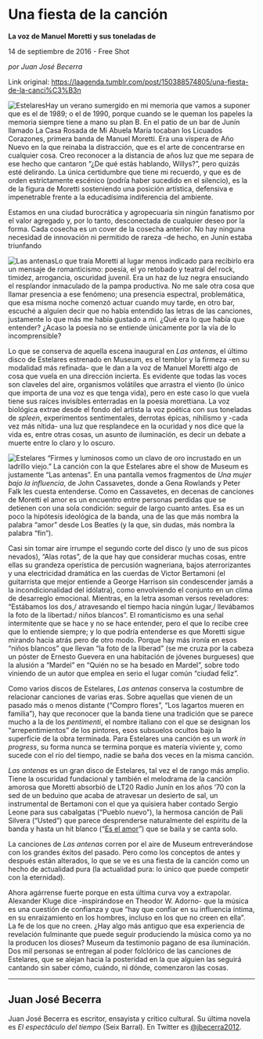 # Una fiesta de la canción

**La voz de Manuel Moretti y sus toneladas de**

14 de septiembre de 2016 - Free Shot

_por Juan José Becerra_

Link original: https://laagenda.tumblr.com/post/150388574805/una-fiesta-de-la-canci%C3%B3n

![Estelares](https://64.media.tumblr.com/d3a528f015ee63445dce214802f1a6b6/tumblr_inline_pk0l49Zv0i1t6q87u_500.jpg)Hay un verano sumergido en mi memoria que vamos a suponer que es el de 1989; o el de 1990, porque cuando se le queman los papeles la memoria siempre tiene a mano su plan B. En el patio de un bar de Junín llamado La Casa Rosada de Mi Abuela María tocaban los Licuados Corazones, primera banda de Manuel Moretti. Era una víspera de Año Nuevo en la que reinaba la distracción, que es el arte de concentrarse en cualquier cosa. Creo reconocer a la distancia de años luz que me separa de ese hecho que cantaron “¿De qué estás hablando, Willys?”, pero quizás esté delirando. La única certidumbre que tiene mi recuerdo, y que es de orden estrictamente escénico (podría haber sucedido en el silencio), es la de la figura de Moretti sosteniendo una posición artística, defensiva e impenetrable frente a la educadísima indiferencia del ambiente.

Estamos en una ciudad burocrática y agropecuaria sin ningún fanatismo por el valor agregado y, por lo tanto, desconectada de cualquier deseo por la forma. Cada cosecha es un cover de la cosecha anterior. No hay ninguna necesidad de innovación ni permitido de rareza -de hecho, en Junín estaba triunfando 


![Las antenas](https://64.media.tumblr.com/31bb40d6462f490a7032b253a5877c66/tumblr_inline_pk0l4axjCG1t6q87u_250.jpg)Lo que traía Moretti al lugar menos indicado para recibirlo era un mensaje de romanticismo: poesía, el yo retobado y teatral del rock, timidez, arrogancia, oscuridad juvenil. Era un haz de luz negra ensuciando el resplandor inmaculado de la pampa productiva. No me sale otra cosa que llamar presencia a ese fenómeno; una presencia espectral, problemática, que esa misma noche comenzó actuar cuando muy tarde, en otro bar, escuché a alguien decir que no había entendido las letras de las canciones, justamente lo que más me había gustado a mí. ¿Qué era lo que había que entender? ¿Acaso la poesía no se entiende únicamente por la vía de lo incomprensible?

Lo que se conserva de aquella escena inaugural en *Las antenas*, el último disco de Estelares estrenado en Museum, es el temblor y la firmeza -en su modalidad más refinada- que le dan a la voz de Manuel Moretti algo de cosa que vuela en una dirección incierta. Es evidente que todas las voces son claveles del aire, organismos volátiles que arrastra el viento (lo único que importa de una voz es que tenga vida), pero en este caso lo que vuela tiene sus raíces invisibles enterradas en la poesía morettiana. La voz biológica extrae desde el fondo del artista la voz poética con sus toneladas de *spleen*, experimentos sentimentales, derrotas épicas, nihilismo y -cada vez más nítida- una luz que resplandece en la ocuridad y nos dice que la vida es, entre otras cosas, un asunto de iluminación, es decir un debate a muerte entre lo claro y lo oscuro. 

![Estelares](https://64.media.tumblr.com/a4f44b285102f260924bcc63f2f2752b/tumblr_inline_pk0l4alPGq1t6q87u_500.jpg) “Firmes y luminosos como un clavo de oro incrustado en un ladrillo viejo.” La canción con la que Estelares abre el show de Museum es justamente “Las antenas”. En una pantalla vemos fragmentos de *Una mujer bajo la influencia*, de John Cassavetes, donde a Gena Rowlands y Peter Falk les cuesta entenderse. Como en Cassavetes, en decenas de canciones de Moretti el amor es un encuentro entre personas perdidas que se detienen con una sola condición: seguir de largo cuanto antes. Esa es un poco la hipótesis ideológica de la banda, una de las que más nombra la palabra “amor” desde Los Beatles (y la que, sin dudas, más nombra la palabra “fin”).

Casi sin tomar aire irrumpe el segundo corte del disco (y uno de sus picos nevados), “Alas rotas”, de la que hay que considerar muchas cosas, entre ellas su grandeza operística de percusión wagneriana, bajos aterrorizantes y una electricidad dramática en las cuerdas de Victor Bertamoni (el guitarrista que mejor entiende a George Harrison sin condescender jamás a la incondicionalidad del idólatra), como envolviendo el conjunto en un clima de desarreglo emocional. Mientras, en la letra asoman versos reveladores: “Estábamos los dos,/ atravesando el tiempo hacia ningún lugar,/ llevábamos la foto de la libertad:/ niños blancos”. El romanticismo es una señal intermitente que se hace y no se hace entender, pero el que lo recibe cree que lo entiende siempre; y lo que podría entenderse es que Moretti sigue mirando hacia atrás pero de otro modo. Porque hay más ironía en esos “niños blancos” que llevan “la foto de la liberad” (se me cruza por la cabeza un póster de Ernesto Guevera en una habitación de jóvenes burgueses) que la alusión a “Mardel” en “Quién no se ha besado en Mardel”, sobre todo viniendo de un autor que emplea en serio el lugar común “ciudad feliz”.

Como varios discos de Estelares, *Las antenas* conserva la costumbre de relacionar canciones de varias eras. Sobre aquellas que vienen de un pasado más o menos distante (“Compro flores”, “Los lagartos mueren en familia”), hay que reconocer que la banda tiene una tradición que se parece mucho a la de los *pentimenti*, el nombre italiano con el que se designan los “arrepentimientos” de los pintores, esos subsuelos ocultos bajo la superficie de la obra terminada. Para Estelares una canción es un *work in progress*, su forma nunca se termina porque es materia viviente y, como sucede con el río del tiempo, nadie se baña dos veces en la misma canción. 

*Las antenas* es un gran disco de Estelares, tal vez el de rango más amplio. Tiene la oscuridad fundacional y también el melodrama de la canción amorosa que Moretti absorbió de LT20 Radio Junín en los años ‘70 con la sed de un beduino que acaba de atravesar un desierto de sal, un instrumental de Bertamoni con el que ya quisiera haber contado Sergio Leone para sus cabalgatas (“Pueblo nuevo”), la hermosa canción de Pali Silvera (“Usted”) que parece desprenderse naturalmente del espíritu de la banda y hasta un hit blanco (“[Es el amor](https://youtu.be/CkJDkVeWKEM)”) que se baila y se canta solo.

La canciones de *Las antenas* corren por el aire de Museum entreverándose con los grandes éxitos del pasado. Pero como los conceptos de antes y después están alterados, lo que se ve es una fiesta de la canción como un hecho de actualidad pura (la actualidad pura: lo único que puede competir con la eternidad).

Ahora agárrense fuerte porque en esta última curva voy a extrapolar. Alexander Kluge dice -inspirándose en Theodor W. Adorno- que la música es una cuestión de confianza y que “hay que confiar en su influencia íntima, en su enraizamiento en los hombres, incluso en los que no creen en ella”. La fe de los que no creen. ¿Hay algo más antiguo que esa experiencia de revelación fulminante que puede seguir produciendo la música como ya no la producen los dioses? Museum da testimonio pagano de esa iluminación. Dos mil personas se entregan al poder folclórico de las canciones de Estelares, que se alejan hacia la posteridad en la que alguien las seguirá cantando sin saber cómo, cuándo, ni dónde, comenzaron las cosas. 

  




---

 Juan José Becerra
------------------

 Juan José Becerra es escritor, ensayista y crítico cultural. Su última novela es *El espectáculo del tiempo* (Seix Barral). En Twitter es [@jbecerra2012](https://twitter.com/jbecerra2012). 


